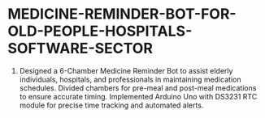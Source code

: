 # MEDICINE-REMINDER-BOT-FOR-OLD-PEOPLE-HOSPITALS-SOFTWARE-SECTOR
1. Designed a 6-Chamber Medicine Reminder Bot to assist elderly individuals, hospitals, and professionals in maintaining medication schedules.  Divided chambers for pre-meal and post-meal medications to ensure accurate timing.   Implemented Arduino Uno with DS3231 RTC module for precise time tracking and automated alerts. 
